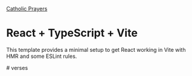 [Catholic Prayers](https://catholicverses.netlify.app/)

# React + TypeScript + Vite

This template provides a minimal setup to get React working in Vite with HMR and some ESLint rules.


#   v e r s e s 
 
 
